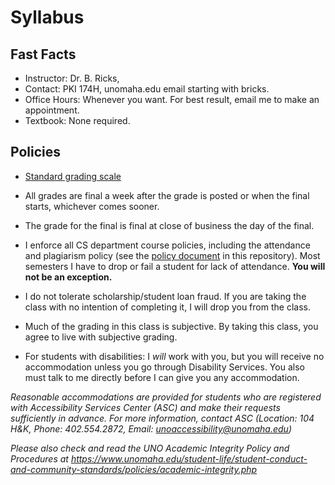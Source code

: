 # Syllabus

## Fast Facts

- Instructor: Dr. B. Ricks,  
- Contact: PKI 174H, unomaha.edu email starting with bricks.
- Office Hours: Whenever you want. For best result, email me to make an appointment.
- Textbook: None required.

## Policies
- [Standard grading scale](https://github.com/bricksphd/teaching/blob/master/GradingScale.md)
- All grades are final a week after the grade is posted or when the final starts, whichever comes sooner.
- The grade for the final is final at close of business the day of the final.

- I enforce all CS department course policies, including the attendance and plagiarism policy (see the [policy document](https://github.com/bricksphd/teaching/blob/master/CSPolicies.docx) in this repository). 
Most semesters I have to drop or fail a student for lack of attendance. 
**You will not be an exception.**

- I do not tolerate scholarship/student loan fraud. If you are taking the class with no intention of completing it, I will drop you from the class.
- Much of the grading in this class is subjective.  By taking this class, you agree to live with subjective grading.
- For students with disabilities: I *will* work with you, but you will receive no accommodation unless you go through Disability Services. You also must talk to me directly before I can give you any accommodation.

_Reasonable accommodations are provided for students who are registered with Accessibility Services Center (ASC) and make their requests sufficiently in advance. For more information, contact ASC (Location: 104 H&K, Phone: 402.554.2872, Email: unoaccessibility@unomaha.edu)_


_Please also check and read the UNO Academic Integrity Policy and Procedures at https://www.unomaha.edu/student-life/student-conduct-and-community-standards/policies/academic-integrity.php_
